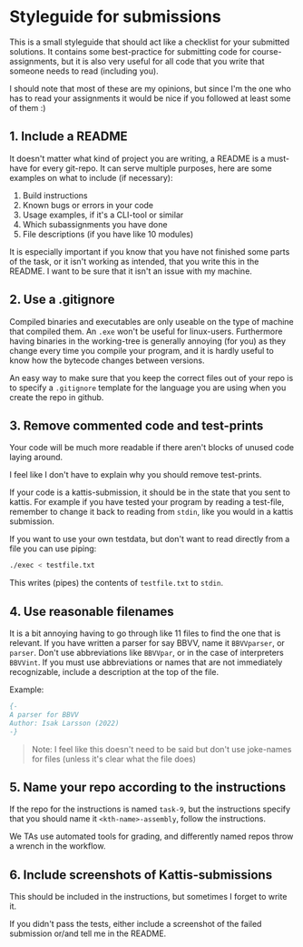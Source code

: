 # Styleguide for submissions

This is a small styleguide that should act like a checklist for your submitted solutions. It contains some best-practice for submitting code for course-assignments, but it is also very useful for all code that you write that someone needs to read (including you).

I should note that most of these are my opinions, but since I'm the one who has to read your assignments it would be nice if you followed at least some of them :)

## 1. Include a README

It doesn't matter what kind of project you are writing, a README is a must-have for every git-repo. It can serve multiple purposes, here are some examples on what to include (if necessary):

1. Build instructions
2. Known bugs or errors in your code
3. Usage examples, if it's a CLI-tool or similar
4. Which subassignments you have done
5. File descriptions (if you have like 10 modules)

It is especially important if you know that you have not finished some parts of the task, or it isn't working as intended, that you write this in the README. I want to be sure that it isn't an issue with my machine.

## 2. Use a .gitignore

Compiled binaries and executables are only useable on the type of machine that compiled them. An `.exe` won't be useful for linux-users. Furthermore having binaries in the working-tree is generally annoying (for you) as they change every time you compile your program, and it is hardly useful to know how the bytecode changes between versions.

An easy way to make sure that you keep the correct files out of your repo is to specify a `.gitignore` template for the language you are using when you create the repo in github.

## 3. Remove commented code and test-prints

Your code will be much more readable if there aren't blocks of unused code laying around.

I feel like I don't have to explain why you should remove test-prints.

If your code is a kattis-submission, it should be in the state that you sent to kattis. For example if you have tested your program by reading a test-file, remember to change it back to reading from `stdin`, like you would in a kattis submission.

If you want to use your own testdata, but don't want to read directly from a file you can use piping:

```bash
./exec < testfile.txt
```

This writes (pipes) the contents of `testfile.txt` to `stdin`.

## 4. Use reasonable filenames

It is a bit annoying having to go through like 11 files to find the one that is relevant. If you have written a parser for say BBVV, name it `BBVVparser`, or `parser`. Don't use abbreviations like `BBVVpar`, or in the case of interpreters `BBVVint`. If you must use abbreviations or names that are not immediately recognizable, include a description at the top of the file.

Example:

```haskell
{-
A parser for BBVV
Author: Isak Larsson (2022) 
-}
```

> Note: I feel like this doesn't need to be said but don't use joke-names for files (unless it's clear what the file does)

## 5. Name your repo according to the instructions

If the repo for the instructions is named `task-9`, but the instructions specify that you should name it `<kth-name>-assembly`, follow the instructions.

We TAs use automated tools for grading, and differently named repos throw a wrench in the workflow.

## 6. Include screenshots of Kattis-submissions

This should be included in the instructions, but sometimes I forget to write it.

If you didn't pass the tests, either include a screenshot of the failed submission or/and tell me in the README.
